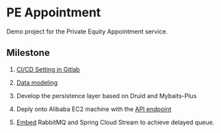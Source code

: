 
# PE Appointment

  

  

  

Demo project for the Private Equity Appointment service.

  

  

## **Milestone**

  

  

1. [CI/CD Setting in Gitlab](https://github.com/saLeox/GitLab_CICD_Instructor/blob/main/README.md)

  

2. [Data modeling](https://drive.google.com/file/d/1IsPhRL2Mh_ZsWuKF01jSWysiTcVBxlHT/view?usp=sharing)

  

3. Develop the persistence layer based on Druid and Mybaits-Plus

  

4. Deply onto Alibaba EC2 machine with the [API endpoint](http://47.93.30.94:8081/swagger-ui/index.html#/)

6.  [Embed](https://github.com/saLeox/delayed-queue-rabbit/blob/main/README.md) RabbitMQ and Spring Cloud Stream to achieve delayed queue.
